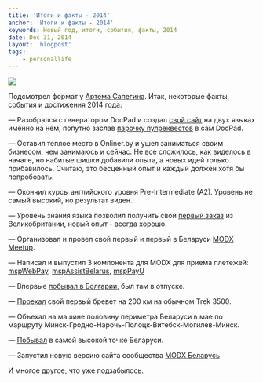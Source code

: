 ```yaml
---
title: 'Итоги и факты - 2014'
anchor: 'Итоги и факты - 2014'
keywords: Новый год, итоги, события, факты, 2014
date: Dec 31, 2014
layout: 'blogpost'
tags:
    - personallife
---
```


![](/images/results-and-facts-2014/cover.jpg)

Подсмотрел формат у [Артема Сапегина](http://birdwatcher.ru/blog/5756/). Итак, некоторые факты, события и достижения 2014 года:

&mdash; Разобрался с генератором DocPad и создал [свой сайт](https://github.com/Alroniks/klimchuk.com) на двух языках именно на нем, попутно заслав [парочку пулреквестов](https://github.com/docpad/docpad/pulls?q=is%3Apr+author%3AAlroniks+is%3Aclosed) в сам DocPad.

&mdash; Оставил теплое место в Onliner.by и ушел заниматься своим бизнесом, чем занимаюсь и сейчас. Не все сложилось, как виделось в начале, но набитые шишки добавили опыта, а новых идей только прибавилось. Считаю, это бесценный опыт и каждый должен хотя бы попробовать.

<!-- cut -->

&mdash; Окончил курсы английского уровня Pre-Intermediate (A2). Уровень не самый высокий, но результат виден.

&mdash; Уровень знания языка позволил получить свой [первый заказ](http://beckettagricultural.co.uk/) из Великобритании, новый опыт - всегда хорошо.

&mdash; Организовал и провел свой первый и первый в Беларуси [MODX Meetup](http://modxby.timepad.ru/event/130653/).

&mdash; Написал и выпустил 3 компонента для MODX для приема плетежей: [mspWebPay](https://store.simpledream.ru/packages/ecommerce/mspwebpay.html), [mspAssistBelarus](https://store.simpledream.ru/packages/ecommerce/mspassistbelarus.html), [mspPayU](https://store.simpledream.ru/packages/ecommerce/msppayu.html)

&mdash; Впервые [побывал в Болгарии](https://vk.com/album3538967_202846882), был там в отпуске.

&mdash; [Проехал](http://178.124.171.167/cgi-bin/Results.pl?evid=17) свой первый бревет на 200 км на обычном Trek 3500.

&mdash; Объехал на машине половину периметра Беларуси в мае по маршруту Минск-Гродно-Нарочь-Полоцк-Витебск-Могилев-Минск.

&mdash; [Побывал](http://instagram.com/p/n3LyORnVM_/) в самой высокой точке Беларуси.

&mdash; Запустил новую версию сайта сообщества [MODX Беларусь](https://modx.by)


И многое другое, что уже подзабылось.